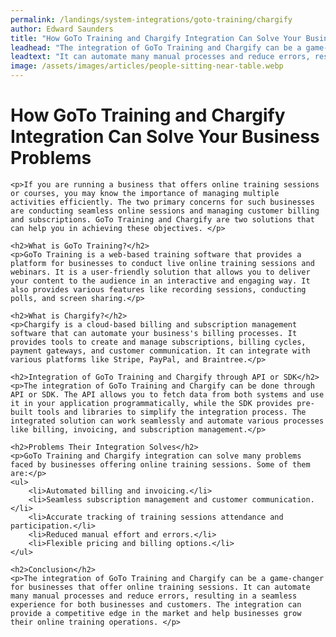 ```yaml
---
permalink: /landings/system-integrations/goto-training/chargify
author: Edward Saunders
title: "How GoTo Training and Chargify Integration Can Solve Your Business Problems"
leadhead: "The integration of GoTo Training and Chargify can be a game-changer for businesses that offer online training sessions"
leadtext: "It can automate many manual processes and reduce errors, resulting in a seamless experience for both businesses and customers. The integration can provide a competitive edge in the market and help businesses grow their online training operations."
image: /assets/images/articles/people-sitting-near-table.webp
---
```

<div class="arttext">	<h1>How GoTo Training and Chargify Integration Can Solve Your Business Problems</h1>
	
	<p>If you are running a business that offers online training sessions or courses, you may know the importance of managing multiple activities efficiently. The two primary concerns for such businesses are conducting seamless online sessions and managing customer billing and subscriptions. GoTo Training and Chargify are two solutions that can help you in achieving these objectives. </p>

	<h2>What is GoTo Training?</h2>
	<p>GoTo Training is a web-based training software that provides a platform for businesses to conduct live online training sessions and webinars. It is a user-friendly solution that allows you to deliver your content to the audience in an interactive and engaging way. It also provides various features like recording sessions, conducting polls, and screen sharing.</p>

	<h2>What is Chargify?</h2>
	<p>Chargify is a cloud-based billing and subscription management software that can automate your business's billing processes. It provides tools to create and manage subscriptions, billing cycles, payment gateways, and customer communication. It can integrate with various platforms like Stripe, PayPal, and Braintree.</p>

	<h2>Integration of GoTo Training and Chargify through API or SDK</h2>
	<p>The integration of GoTo Training and Chargify can be done through API or SDK. The API allows you to fetch data from both systems and use it in your application programmatically, while the SDK provides pre-built tools and libraries to simplify the integration process. The integrated solution can work seamlessly and automate various processes like billing, invoicing, and subscription management.</p>

	<h2>Problems Their Integration Solves</h2>
	<p>GoTo Training and Chargify integration can solve many problems faced by businesses offering online training sessions. Some of them are:</p>
	<ul>
		<li>Automated billing and invoicing.</li>
		<li>Seamless subscription management and customer communication.</li>
		<li>Accurate tracking of training sessions attendance and participation.</li>
		<li>Reduced manual effort and errors.</li>
		<li>Flexible pricing and billing options.</li>
	</ul>

	<h2>Conclusion</h2>
	<p>The integration of GoTo Training and Chargify can be a game-changer for businesses that offer online training sessions. It can automate many manual processes and reduce errors, resulting in a seamless experience for both businesses and customers. The integration can provide a competitive edge in the market and help businesses grow their online training operations. </p>
</div>